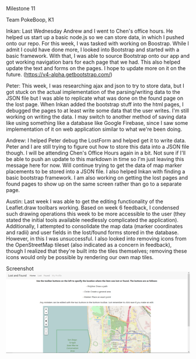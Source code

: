 Milestone 11

Team PokeBoop, K1

Inkan:
Last Wednesday Andrew and I went to Chen's office hours. He helped us start up a basic node.js so we can store data, in which I pushed onto our repo. For this week, I was tasked with working on Boostrap. While I admit I could have done more, I looked into Bootstrap and started with a basic framework. With that, I was able to source Bootstrap onto our app and got working navigation bars for each page that we had.  This also helped update the text and forms on the pages. I hope to update more on it on the future. (https://v4-alpha.getbootstrap.com/)

Peter:
This week, I was researching ajax and json to try to store data, but I got stuck on the actual implementation of the parsing/writing data to the
JSON file but I was able to replicate what was done on the found page on the lost page. When Inkan added the bootstrap stuff into the html pages, I debugged the pages to at least write some data that the user writes. I'm still working on writing the data. I may switch to another method of saving data like using something like a database like Google Firebase, since I saw some implementation of it on web application similar to what we're been doing.

Andrew:
I helped Peter debug the LostForm and helped get it to write data. Peter and I are still trying to figure out how to store this data into a JSON file though. I will be attending Chen's Office Hours again in a bit. Not sure if I'll be able to push an update to this markdown in time so I'm just leaving this message here for now. Will continue trying to get the data of map marker placements to be stored into a JSON file. I also helped Inkan with finding a basic bootstrap framework. I am also working on getting the lost pages and found pages to show up on the same screen rather than go to a separate page. 

Austin:
Last week I was able to get the editing functionality of the Leaflet.draw toolbars working. Based on week 6 feedback, I condensed such drawing operations this week to be more accessible to the user (they stated the initial tools available needlessly complicated the application). Additionally, I attempted to consolidate the map data (marker coordinates and radii) and user fields in the lost/found forms stored in the database. However, in this I was unsuccessful. I also looked into removing icons from the OpenStreetMap tileset (also indicated as a concern in feedback), though I realized that they're built into the tiles themselves; removing these icons would only be possible by rendering our own map tiles.

Screenshot
![Bootstrap Functionality](https://github.com/Laverii/PokeBoops/blob/master/markdown/M11Function.PNG)